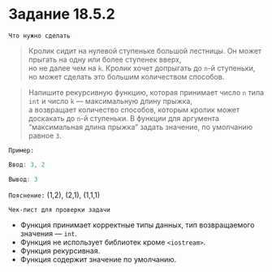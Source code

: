 # Задание 18.5.2 
`Что нужно сделать`
> Кролик сидит на нулевой ступеньке большой лестницы. Он может прыгать на одну или более ступенек вверх, <br>
но не далее чем на `k`. Кролик хочет допрыгать до `n`-й ступеньки, но может сделать это большим количеством способов. 

> Напишите рекурсивную функцию, которая принимает число `n` типа `int` и число `k` — максимальную длину прыжка, <br>
а возвращает количество способов, которым кролик может доскакать до `n`-й ступеньки. В функции для аргумента <br>
“максимальная длина прыжка” задать значение, по умолчанию равное `3`.

`Пример:`

```c++
Ввод: 3, 2

Вывод: 3
```
`Пояснение:` (1,2), (2,1), (1,1,1)

`Чек-лист для проверки задачи`

* Функция принимает корректные типы данных, тип возвращаемого значения —  `int`.
* Функция не использует библиотек кроме `<iostream>`.
* Функция рекурсивная.
* Функция содержит значение по умолчанию.